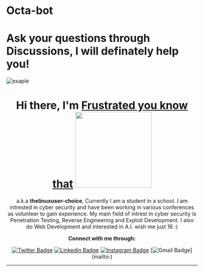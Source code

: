 # Octa-bot
# Ask your questions through Discussions, I will definately help you!
![exaple](https://i.postimg.cc/c4J22BvR/ss.png)

<h1 align="center" height='30'>Hi there, I'm <a href="https://thelinuxuser-choice.github.io/" target="_blank">Frustrated you know that</a> 
<img src='https://media.giphy.com/media/bcKmIWkUMCjVm/giphy.gif' width='200' ></h1> 
<div align="center">
  </div>
  <div align="center">
  <p>a.k.a <b>thelinuxuser-choice</b>, Currently I am a student in a school. I am intrested in cyber security and have been working in various conferences as volunteer to gain experience. My main field of intrest in cyber security is Penetration Testing, Reverse Engineering and Exploit Development. I also do Web Development and interested in A.I.  wish me just 16 :)</p>
  
  <p><b>Connect with me through:</b></p>
  
[![Twitter Badge](https://img.shields.io/badge/-Twitter-blue?style=for-the-badge&logo=twitter&logoColor=white&link=https://twitter.com/)](https://twitter.com/)
[![Linkedin Badge](https://img.shields.io/badge/-Linkedin-blue?style=for-the-badge&logo=Linkedin&logoColor=white&link=https://www.linkedin.com/)](https://www.linkedin.com/)
[![Instagram Badge](https://img.shields.io/badge/-Instagram-purple?style=for-the-badge&logo=instagram&logoColor=white&link=https://www.instagram.com/black_h4t_hacker/)](https://www.instagram.com/black_h4t_hacker/)
[![Gmail Badge](https://img.shields.io/badge/-Gmail-c14438?style=for-the-badge&logo=Gmail&logoColor=white&link=mailto:)](mailto:)  
<hr>

